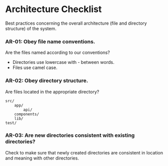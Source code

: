 # Architecture Checklist

Best practices concerning the overall architecture (file and directory structure) of the system.

### AR-01: Obey file name conventions.

Are the files named according to our conventions?

 * Directories use lowercase with - between words.
 * Files use camel case.

### AR-02: Obey directory structure.

Are files located in the appropriate directory?

```
src/
    app/
        api/
    components/
    lib/
test/
```

### AR-03: Are new directories consistent with existing directories?

Check to make sure that newly created directories are consistent in location and meaning with other directories.
